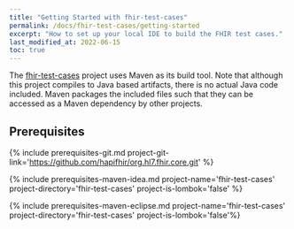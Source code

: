```yaml
---
title: "Getting Started with fhir-test-cases"
permalink: /docs/fhir-test-cases/getting-started
excerpt: "How to set up your local IDE to build the FHIR test cases."
last_modified_at: 2022-06-15
toc: true
---
```


The [fhir-test-cases][Link-GithubProject] project uses Maven as its build tool. Note that although this project compiles to Java based artifacts, there is no actual Java code included. Maven packages the included files such that they can be accessed as a Maven dependency by other projects.

## Prerequisites

{% include prerequisites-git.md project-git-link='https://github.com/hapifhir/org.hl7.fhir.core.git' %}

{% include prerequisites-maven-idea.md project-name='fhir-test-cases' project-directory='fhir-test-cases' project-is-lombok='false' %}

{% include prerequisites-maven-eclipse.md project-name='fhir-test-cases' project-directory='fhir-test-cases' project-is-lombok='false'%}


[Link-GithubProject]: https://github.com/FHIR/fhir-test-cases/
[Link-OpenJDKInstall]: https://openjdk.java.net/install/

